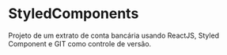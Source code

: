 # StyledComponents 

Projeto de um extrato de conta bancária usando ReactJS, Styled Component e GIT como controle de versão.
